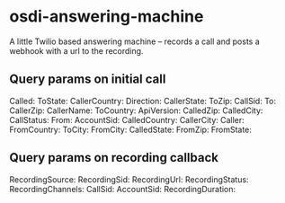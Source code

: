# osdi-answering-machine
A little Twilio based answering machine – records a call and posts a webhook with a url to the recording.

## Query params on initial call
Called:
ToState:
CallerCountry:
Direction:
CallerState:
ToZip:
CallSid:
To:
CallerZip:
CallerName:
ToCountry:
ApiVersion:
CalledZip:
CalledCity:
CallStatus:
From:
AccountSid:
CalledCountry:
CallerCity:
Caller:
FromCountry:
ToCity:
FromCity:
CalledState:
FromZip:
FromState:

## Query params on recording callback
RecordingSource:
RecordingSid:
RecordingUrl:
RecordingStatus:
RecordingChannels:
CallSid:
AccountSid:
RecordingDuration: 
